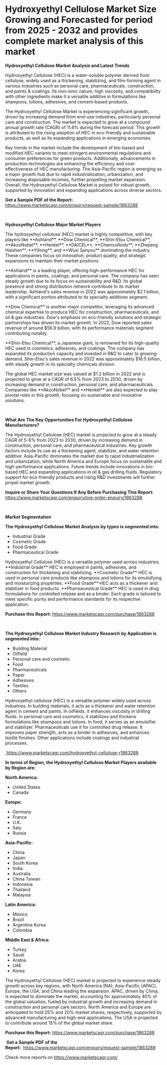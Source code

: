 <p><h1>Hydroxyethyl Cellulose Market Size Growing and Forecasted for period from 2025 - 2032 and provides complete market analysis of this market</h1></p><p><strong>Hydroxyethyl Cellulose Market Analysis and Latest Trends</strong></p>
<p><p>Hydroxyethyl Cellulose (HEC) is a water-soluble polymer derived from cellulose, widely used as a thickening, stabilizing, and film-forming agent in various industries such as personal care, pharmaceuticals, construction, and paints & coatings. Its non-ionic nature, high viscosity, and compatibility with other ingredients make it a versatile additive in formulations like shampoos, lotions, adhesives, and cement-based products.</p><p>The Hydroxyethyl Cellulose Market is experiencing significant growth, driven by increasing demand from end-use industries, particularly personal care and construction. The market is expected to grow at a compound annual growth rate (CAGR) of 11.6% during the forecast period. This growth is attributed to the rising adoption of HEC in eco-friendly and sustainable products, as well as its expanding applications in emerging economies.</p><p>Key trends in the market include the development of bio-based and modified HEC variants to meet stringent environmental regulations and consumer preferences for green products. Additionally, advancements in production technologies are enhancing the efficiency and cost-effectiveness of HEC manufacturing. The Asia-Pacific region is emerging as a major growth hub due to rapid industrialization, urbanization, and increasing disposable incomes, further propelling market expansion. Overall, the Hydroxyethyl Cellulose Market is poised for robust growth, supported by innovation and expanding applications across diverse sectors.</p></p>
<p><strong>Get a Sample PDF of the Report:&nbsp;</strong> <a href="https://www.marketscagr.com/enquiry/request-sample/1863288?utm_campaign=2115&utm_medium=2&utm_source=Github&utm_content=ia&utm_term=30012025&utm_id=hydroxyethyl-cellulose">https://www.marketscagr.com/enquiry/request-sample/1863288</a></p>
<p>&nbsp;</p>
<p><strong>Hydroxyethyl Cellulose Major Market Players</strong></p>
<p><p>The hydroxyethyl cellulose (HEC) market is highly competitive, with key players like **Ashland**, **Dow Chemical**, **Shin-Etsu Chemical**, **AkzoNobel**, **Henkel**, **DAICEL**, **Chemcolloids**, **Zhejiang Haishen**, **Yillong**, and **Wuxi Sanyou** dominating the industry. These companies focus on innovation, product quality, and strategic expansions to maintain their market positions.</p><p>**Ashland** is a leading player, offering high-performance HEC for applications in paints, coatings, and personal care. The company has seen steady growth due to its focus on sustainability and R&D. Its global presence and strong distribution network contribute to its market leadership. Ashland's sales revenue in 2022 was approximately $2.1 billion, with a significant portion attributed to its specialty additives segment.</p><p>**Dow Chemical** is another major competitor, leveraging its advanced chemical expertise to produce HEC for construction, pharmaceuticals, and oil & gas industries. Dow's emphasis on eco-friendly solutions and strategic partnerships has driven its market growth. In 2022, Dow reported sales revenue of around $56.9 billion, with its performance materials segment contributing notably.</p><p>**Shin-Etsu Chemical**, a Japanese giant, is renowned for its high-quality HEC used in cosmetics, adhesives, and coatings. The company has expanded its production capacity and invested in R&D to cater to growing demand. Shin-Etsu's sales revenue in 2022 was approximately $16.5 billion, with steady growth in its specialty chemicals division.</p><p>The global HEC market size was valued at $1.2 billion in 2022 and is projected to grow at a CAGR of 6.5% from 2023 to 2030, driven by increasing demand in construction, personal care, and pharmaceuticals. Companies like **AkzoNobel** and **Henkel** are also expected to play pivotal roles in this growth, focusing on sustainable and innovative solutions.</p></p>
<p>&nbsp;</p>
<p><strong>What Are The Key Opportunities For Hydroxyethyl Cellulose Manufacturers?</strong></p>
<p><p>The Hydroxyethyl Cellulose (HEC) market is projected to grow at a steady CAGR of 5-6% from 2023 to 2030, driven by increasing demand in construction, personal care, and pharmaceutical industries. Key growth factors include its use as a thickening agent, stabilizer, and water retention additive. Asia-Pacific dominates the market due to rapid industrialization and urbanization, while North America and Europe focus on sustainable and high-performance applications. Future trends include innovations in bio-based HEC and expanding applications in oil & gas drilling fluids. Regulatory support for eco-friendly products and rising R&D investments will further propel market growth.</p></p>
<p><strong>Inquire or Share Your Questions If Any Before Purchasing This Report:</strong> <a href="https://www.marketscagr.com/enquiry/pre-order-enquiry/1863288?utm_campaign=2115&utm_medium=2&utm_source=Github&utm_content=ia&utm_term=30012025&utm_id=hydroxyethyl-cellulose">https://www.marketscagr.com/enquiry/pre-order-enquiry/1863288</a></p>
<p>&nbsp;</p>
<p><strong>Market Segmentation</strong></p>
<p><strong>The Hydroxyethyl Cellulose Market Analysis by types is segmented into:</strong></p>
<p><ul><li>Industrial Grade</li><li>Cosmetic Grade</li><li>Food Grade</li><li>Pharmaceutical Grade</li></ul></p>
<p><p>Hydroxyethyl Cellulose (HEC) is a versatile polymer used across industries. **Industrial Grade** HEC is employed in paints, adhesives, and construction for thickening and stabilizing. **Cosmetic Grade** HEC is used in personal care products like shampoos and lotions for its emulsifying and moisturizing properties. **Food Grade** HEC acts as a thickener and stabilizer in food products. **Pharmaceutical Grade** HEC is used in drug formulations for controlled release and as a binder. Each grade is tailored to meet specific purity and performance standards for its respective application.</p></p>
<p><strong>Purchase this Report:&nbsp;</strong><a href="https://www.marketscagr.com/purchase/1863288?utm_campaign=2115&utm_medium=2&utm_source=Github&utm_content=ia&utm_term=30012025&utm_id=hydroxyethyl-cellulose">https://www.marketscagr.com/purchase/1863288</a></p>
<p>&nbsp;</p>
<p><strong>The Hydroxyethyl Cellulose Market Industry Research by Application is segmented into:</strong></p>
<p><ul><li>Building Material</li><li>Oilfield</li><li>Personal care and cosmetic</li><li>Food</li><li>Pharmaceuticals</li><li>Paper</li><li>Adhesives</li><li>Textiles</li><li>Others</li></ul></p>
<p><p>Hydroxyethyl cellulose (HEC) is a versatile polymer widely used across industries. In building materials, it acts as a thickener and water retention agent in cement and paints. In oilfields, it enhances viscosity in drilling fluids. In personal care and cosmetics, it stabilizes and thickens formulations like shampoos and lotions. In food, it serves as an emulsifier and stabilizer. Pharmaceuticals use it for controlled drug release. It improves paper strength, acts as a binder in adhesives, and enhances textile finishes. Other applications include coatings and industrial processes.</p></p>
<p><a href="https://www.marketscagr.com/hydroxyethyl-cellulose-r1863288?utm_campaign=2115&utm_medium=2&utm_source=Github&utm_content=ia&utm_term=30012025&utm_id=hydroxyethyl-cellulose">&nbsp;https://www.marketscagr.com/hydroxyethyl-cellulose-r1863288</a></p>
<p><strong>In terms of Region, the Hydroxyethyl Cellulose Market Players available by Region are:</strong></p>
<p>
    <p> <strong> North America: </strong>
        <ul>
            <li>United States</li>
            <li>Canada</li>
        </ul>
        </p> 
    <p> <strong> Europe: </strong>
        <ul>
            <li>Germany</li>
            <li>France</li>
            <li>U.K.</li>
            <li>Italy</li>
            <li>Russia</li>
        </ul>
        </p> 
    <p> <strong> Asia-Pacific: </strong>
        <ul>
            <li>China</li>
            <li>Japan</li>
            <li>South Korea</li>
            <li>India</li>
            <li>Australia</li>
            <li>China Taiwan</li>
            <li>Indonesia</li>
            <li>Thailand</li>
            <li>Malaysia</li>
        </ul>
        </p> 
    <p> <strong> Latin America: </strong>
        <ul>
            <li>Mexico</li>
            <li>Brazil</li>
            <li>Argentina Korea</li>
            <li>Colombia</li>
        </ul>
        </p> 
    <p> <strong> Middle East & Africa: </strong>
        <ul>
            <li>Turkey</li>
            <li>Saudi</li>
            <li>Arabia</li>
            <li>UAE</li>
            <li>Korea</li>
        </ul>
    </p>
    </p>
<p><p>The Hydroxyethyl Cellulose (HEC) market is projected to experience steady growth across key regions, with North America (NA), Asia-Pacific (APAC), Europe, the USA, and China leading the expansion. APAC, driven by China, is expected to dominate the market, accounting for approximately 40% of the global valuation, fueled by industrial growth and increasing demand in construction and personal care sectors. North America and Europe are anticipated to hold 25% and 20% market shares, respectively, supported by advanced manufacturing and high-end applications. The USA is projected to contribute around 15% of the global market share.</p></p>
<p><strong>Purchase this Report: </strong><a href="https://www.marketscagr.com/purchase/1863288?utm_campaign=2115&utm_medium=2&utm_source=Github&utm_content=ia&utm_term=30012025&utm_id=hydroxyethyl-cellulose">https://www.marketscagr.com/purchase/1863288</a></p>
<p>&nbsp;<strong>Get a Sample PDF of the Report:&nbsp;&nbsp;</strong><a href="https://www.marketscagr.com/enquiry/request-sample/1863288?utm_campaign=2115&utm_medium=2&utm_source=Github&utm_content=ia&utm_term=30012025&utm_id=hydroxyethyl-cellulose">https://www.marketscagr.com/enquiry/request-sample/1863288</a></p>
<p><strong></strong></p>
<p>Check more reports on <a href="https://www.marketscagr.com/?utm_campaign=2115&utm_medium=2&utm_source=Github&utm_content=ia&utm_term=30012025&utm_id=hydroxyethyl-cellulose">https://www.marketscagr.com/</a></p>